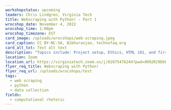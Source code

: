 ```yaml
---
workshopstatus: upcoming
leaders: Chris Lindgren, Virginia Tech
title: Webscraping with Python! - Part 1
wrocshop_date: November 4, 2022
wrocshop_time: 1:00pm
wrocshop_timezone: EST
card_image: /uploads/wrocshops/web-scraping.jpeg
card_caption: CC BY-NC-SA, Bibhuranjan, technofaq.org
card_alt_txt: Test alt text
description: "Topics include: Project setup, Ethics, HTML 101, and first simple scrape."
location: Zoom
location_url: https://virginiatech.zoom.us/j/81075476244?pwd=d092R29DbFA1b2JmYzhrVzlYMXMrUT09
flyer_req_title: Webscraping with Python!
flyer_req_url: /uploads/wrocshops/test
tags:
  - web scraping
  - python
  - data collection
fields:
  - computational rhetoric
---
```

